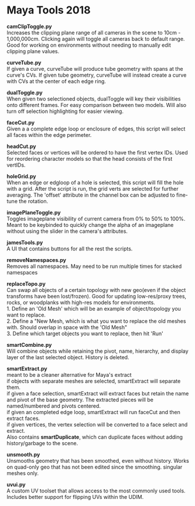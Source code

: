 # Maya Tools 2018
<b>camClipToggle.py</b>
<br>Increases the clipping plane range of all cameras in the scene to 10cm - 1,000,000cm. Clicking again will toggle all cameras back to default range. Good for working on environments without needing to manually edit clipping plane values.

<b>curveTube.py</b>
<br>If given a curve, curveTube will produce tube geometry with spans at the curve's CVs. If given tube geometry, curveTube will instead create a curve with CVs at the center of each edge ring.

<b>dualToggle.py</b>
<br>When given two selectioned objects, dualToggle will key their visibilities onto different frames. For easy comparison between two models. Will also turn off selection highlighting for easier viewing.

<b>faceCut.py</b>
<br>Given a a complete edge loop or enclosure of edges, this script will select all faces within the edge perimeter.

<b>headCut.py</b>
<br>Selected faces or vertices will be ordered to have the first vertex IDs. Used for reordering character models so that the head consists of the first vertIDs.

<b>holeGrid.py</b>
<br>When an edge or edgloop of a hole is selected, this script will fill the hole with a grid. After the script is run, the grid verts are selected for further averaging. The 'offset' attribute in the channel box can be adjusted to fine-tune the rotation.

<b>imagePlaneToggle.py</b>
<br>Toggles imageplane visibility of current camera from 0% to 50% to 100%. Meant to be keybinded to quickly change the alpha of an imageplane without using the slider in the camera's attributes.

<b>jamesTools.py</b>
<br>A UI that contains buttons for all the rest the scripts.

<b>removeNamespaces.py</b>
<br>Removes all namespaces. May need to be run multiple times for stacked namespaces

<b>replaceTopo.py</b>
<br>Can swap all objects of a certain topology with new geo(even if the object transforms have been lost/frozen). Good for updating low-res/proxy trees, rocks, or woodplanks with high-res models for environments.
<br> 1. Define an 'Old Mesh' which will be an example of object/topology you want to replace.
<br> 2. Define a "New Mesh, which is what you want to replace the old meshes with. Should overlap in space with the 'Old Mesh"
<br> 3. Define which target objects you want to replace, then hit 'Run'

<b>smartCombine.py</b>
<br>Will combine objects while retaining the pivot, name, hierarchy, and display layer of the last selected object. History is deleted.

<b>smartExtract.py</b>
<br>meant to be a cleaner alternative for Maya's extract
<br>if objects with separate meshes are selected, smartExtract will separate them.
<br>if given a face selection, smartExtract will extract faces but retain the name and pivot of the base geometry. The extracted pieces will be named/numbered and pivots centered.
<br>if given an completed edge loop, smartExtract will run faceCut and then extract faces.
<br>if given vertices, the vertex selection will be converted to a face select and extract.
<br>Also contains <b>smartDuplicate</b>, which can duplicate faces without adding history/garbage to the scene.

<b>unsmooth.py</b>
<br>Unsmooths geometry that has been smoothed, even without history. Works on quad-only geo that has not been edited since the smoothing. singular meshes only.

<b>uvui.py</b>
<br>A custom UV toolset that allows access to the most commonly used tools. Includes better support for flipping UVs within the UDIM.
